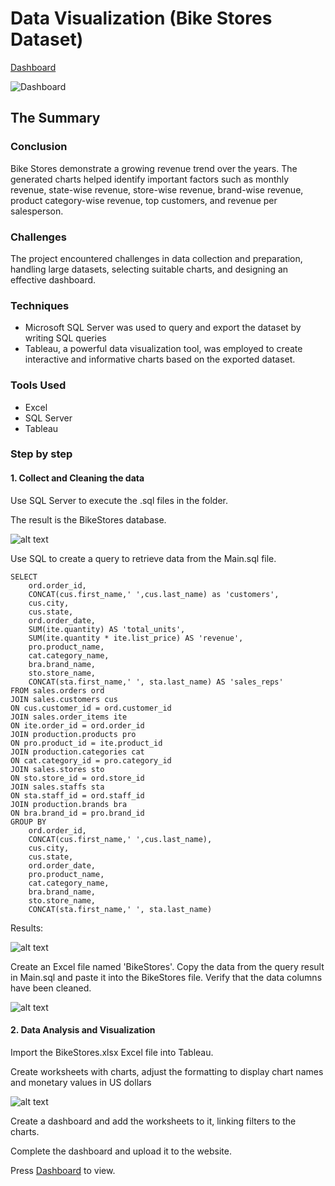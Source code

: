 # Data Visualization (Bike Stores Dataset)
[Dashboard](https://public.tableau.com/views/BikeStoresDashboard_16973664425040/Dashboard1?:language=en-US&:display_count=n&:origin=viz_share_link)

![Dashboard](image/finaldashboard.png)
## The Summary
### Conclusion
Bike Stores demonstrate a growing revenue trend over the years. The generated charts helped identify important factors such as monthly revenue, state-wise revenue, store-wise revenue, brand-wise revenue, product category-wise revenue, top customers, and revenue per salesperson.
### Challenges
The project encountered challenges in data collection and preparation, handling large datasets, selecting suitable charts, and designing an effective dashboard.
### Techniques
- Microsoft SQL Server was used to query and export the dataset by writing SQL queries
- Tableau, a powerful data visualization tool, was employed to create interactive and informative charts based on the exported dataset.

### Tools Used
- Excel
- SQL Server
- Tableau

### Step by step
#### 1. Collect and Cleaning the data
Use SQL Server to execute the .sql files in the folder.

The result is the BikeStores database.

![alt text](image.png)

Use SQL to create a query to retrieve data from the Main.sql file.

```
SELECT 
	ord.order_id,
	CONCAT(cus.first_name,' ',cus.last_name) as 'customers',  
	cus.city,
	cus.state,
	ord.order_date,
	SUM(ite.quantity) AS 'total_units',
	SUM(ite.quantity * ite.list_price) AS 'revenue',
	pro.product_name,
	cat.category_name,
	bra.brand_name,
	sto.store_name,
	CONCAT(sta.first_name,' ', sta.last_name) AS 'sales_reps'
FROM sales.orders ord
JOIN sales.customers cus
ON cus.customer_id = ord.customer_id
JOIN sales.order_items ite
ON ite.order_id = ord.order_id
JOIN production.products pro
ON pro.product_id = ite.product_id
JOIN production.categories cat
ON cat.category_id = pro.category_id
JOIN sales.stores sto
ON sto.store_id = ord.store_id
JOIN sales.staffs sta
ON sta.staff_id = ord.staff_id
JOIN production.brands bra
ON bra.brand_id = pro.brand_id
GROUP BY 
	ord.order_id,
	CONCAT(cus.first_name,' ',cus.last_name),  
	cus.city,
	cus.state,
	ord.order_date,
	pro.product_name,
	cat.category_name,
	bra.brand_name,
	sto.store_name,
	CONCAT(sta.first_name,' ', sta.last_name)
```

Results:

![alt text](image-1.png)

Create an Excel file named 'BikeStores'. Copy the data from the query result in Main.sql and paste it into the BikeStores file. Verify that the data columns have been cleaned.

![alt text](image-2.png)

#### 2. Data Analysis and Visualization

Import the BikeStores.xlsx Excel file into Tableau.

Create worksheets with charts, adjust the formatting to display chart names and monetary values in US dollars

![alt text](image-3.png)

Create a dashboard and add the worksheets to it, linking filters to the charts.

Complete the dashboard and upload it to the website.

Press [Dashboard](https://public.tableau.com/views/BikeStoresDashboard_16973664425040/Dashboard1?:language=en-US&:display_count=n&:origin=viz_share_link) to view.